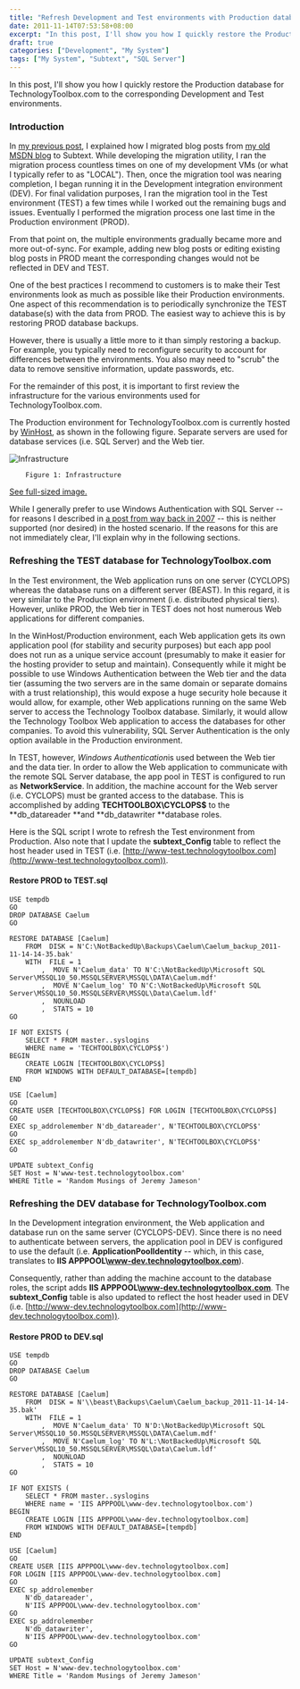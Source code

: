 ```yaml
---
title: "Refresh Development and Test environments with Production database (a.k.a. Building TechnologyToolbox.com, part 7)"
date: 2011-11-14T07:53:58+08:00
excerpt: "In this post, I'll show you how I quickly restore the Production database for TechnologyToolbox.com to the corresponding Development and Test environments..."
draft: true
categories: ["Development", "My System"]
tags: ["My System", "Subtext", "SQL Server"]
---
```


In this post, I'll show you how I quickly restore the Production database for TechnologyToolbox.com to the corresponding Development and Test environments.

### Introduction

In[my previous post](/blog/jjameson/2011/11/13/building-technologytoolbox-com-part-6), I explained how I migrated blog posts from[my old MSDN blog](http://blogs.msdn.com/b/jjameson/) to Subtext. While developing the migration utility, I ran the migration process countless times on one of my development VMs (or what I typically refer to as "LOCAL"). Then, once the migration tool was nearing completion, I began running it in the Development integration environment (DEV). For final validation purposes, I ran the migration tool in the Test environment (TEST) a few times while I worked out the remaining bugs and issues. Eventually I performed the migration process one last time in the Production environment (PROD).

From that point on, the multiple environments gradually became more and more out-of-sync. For example, adding new blog posts or editing existing blog posts in PROD meant the corresponding changes would not be reflected in DEV and TEST.

One of the best practices I recommend to customers is to make their Test environments look as much as possible like their Production environments. One aspect of this recommendation is to periodically synchronize the TEST database(s) with the data from PROD. The easiest way to achieve this is by restoring PROD database backups.

However, there is usually a little more to it than simply restoring a backup. For example, you typically need to reconfigure security to account for differences between the environments. You also may need to "scrub" the data to remove sensitive information, update passwords, etc.

For the remainder of this post, it is important to first review the infrastructure for the various environments used for TechnologyToolbox.com.

The Production environment for TechnologyToolbox.com is currently hosted by [WinHost](http://www.winhost.com), as shown in the following figure. Separate servers are used for database services (i.e. SQL Server) and the Web tier.

![Infrastructure](https://www.technologytoolbox.com/blog/images/www_technologytoolbox_com/blog/jjameson/8/r_Technology-Toolbox-Infrastructure.jpg)
		Figure 1: Infrastructure

[See full-sized image.](/blog/images/www_technologytoolbox_com/blog/jjameson/8/o_Technology-Toolbox-Infrastructure.jpg) 


While I generally prefer to use Windows Authentication with SQL Server -- for reasons I described in[a post from way back in 2007](/blog/jjameson/2007/03/23/sql-server-authentication-modes) -- this is neither supported (nor desired) in the hosted scenario. If the reasons for this are not immediately clear, I'll explain why in the following sections.

### Refreshing the TEST database for TechnologyToolbox.com

In the Test environment, the Web application runs on one server (CYCLOPS) whereas the database runs on a different server (BEAST). In this regard, it is very similar to the Production environment (i.e. distributed physical tiers). However, unlike PROD, the Web tier in TEST does not host numerous Web applications for different companies.

In the WinHost/Production environment, each Web application gets its own application pool (for stability and security purposes) but each app pool does not run as a unique service account (presumably to make it easier for the hosting provider to setup and maintain). Consequently while it might be possible to use Windows Authentication between the Web tier and the data tier (assuming the two servers are in the same domain or separate domains with a trust relationship), this would expose a huge security hole because it would allow, for example, other Web applications running on the same Web server to access the Technology Toolbox database. Similarly, it would allow the Technology Toolbox Web application to access the databases for other companies. To avoid this vulnerability, SQL Server Authentication is the only option available in the Production environment.

In TEST, however, *Windows Authentication*is used between the Web tier and the data tier. In order to allow the Web application to communicate with the remote SQL Server database, the app pool in TEST is configured to run as **NetworkService**. In addition, the machine account for the Web server (i.e. CYCLOPS) must be granted access to the database. This is accomplished by adding **TECHTOOLBOX\CYCLOPS$** to the **db\_datareader**and **db\_datawriter **database roles.

Here is the SQL script I wrote to refresh the Test environment from Production. Also note that I update the **subtext\_Config** table to reflect the host header used in TEST (i.e.[http://www-test.technologytoolbox.com](http://www-test.technologytoolbox.com)).

#### Restore PROD to TEST.sql



```
USE tempdb
GO
DROP DATABASE Caelum
GO

RESTORE DATABASE [Caelum]
    FROM  DISK = N'C:\NotBackedUp\Backups\Caelum\Caelum_backup_2011-11-14-14-35.bak'
    WITH  FILE = 1
        ,  MOVE N'Caelum_data' TO N'C:\NotBackedUp\Microsoft SQL Server\MSSQL10_50.MSSQLSERVER\MSSQL\DATA\Caelum.mdf'
        ,  MOVE N'Caelum_log' TO N'C:\NotBackedUp\Microsoft SQL Server\MSSQL10_50.MSSQLSERVER\MSSQL\Data\Caelum.ldf'
        ,  NOUNLOAD
        ,  STATS = 10
GO

IF NOT EXISTS (
    SELECT * FROM master..syslogins
    WHERE name = 'TECHTOOLBOX\CYCLOPS$')
BEGIN
    CREATE LOGIN [TECHTOOLBOX\CYCLOPS$]
    FROM WINDOWS WITH DEFAULT_DATABASE=[tempdb]
END

USE [Caelum]
GO
CREATE USER [TECHTOOLBOX\CYCLOPS$] FOR LOGIN [TECHTOOLBOX\CYCLOPS$]
GO
EXEC sp_addrolemember N'db_datareader', N'TECHTOOLBOX\CYCLOPS$'
GO
EXEC sp_addrolemember N'db_datawriter', N'TECHTOOLBOX\CYCLOPS$'
GO

UPDATE subtext_Config
SET Host = N'www-test.technologytoolbox.com'
WHERE Title = 'Random Musings of Jeremy Jameson'
```



### Refreshing the DEV database for TechnologyToolbox.com

In the Development integration environment, the Web application and database run on the same server (CYCLOPS-DEV). Since there is no need to authenticate between servers, the application pool in DEV is configured to use the default (i.e. **ApplicationPoolIdentity** -- which, in this case, translates to **IIS APPPOOL\www-dev.technologytoolbox.com**).

Consequently, rather than adding the machine account to the database roles, the script adds **IIS APPPOOL\www-dev.technologytoolbox.com**. The **subtext\_Config** table is also updated to reflect the host header used in DEV (i.e. [http://www-dev.technologytoolbox.com](http://www-dev.technologytoolbox.com)).

#### Restore PROD to DEV.sql



```
USE tempdb
GO
DROP DATABASE Caelum
GO

RESTORE DATABASE [Caelum]
    FROM  DISK = N'\\beast\Backups\Caelum\Caelum_backup_2011-11-14-14-35.bak'
    WITH  FILE = 1
        ,  MOVE N'Caelum_data' TO N'D:\NotBackedUp\Microsoft SQL Server\MSSQL10_50.MSSQLSERVER\MSSQL\DATA\Caelum.mdf'
        ,  MOVE N'Caelum_log' TO N'L:\NotBackedUp\Microsoft SQL Server\MSSQL10_50.MSSQLSERVER\MSSQL\Data\Caelum.ldf'
        ,  NOUNLOAD
        ,  STATS = 10
GO

IF NOT EXISTS (
    SELECT * FROM master..syslogins
    WHERE name = 'IIS APPPOOL\www-dev.technologytoolbox.com')
BEGIN
    CREATE LOGIN [IIS APPPOOL\www-dev.technologytoolbox.com]
    FROM WINDOWS WITH DEFAULT_DATABASE=[tempdb]
END

USE [Caelum]
GO
CREATE USER [IIS APPPOOL\www-dev.technologytoolbox.com]
FOR LOGIN [IIS APPPOOL\www-dev.technologytoolbox.com]
GO
EXEC sp_addrolemember
    N'db_datareader',
    N'IIS APPPOOL\www-dev.technologytoolbox.com'
GO
EXEC sp_addrolemember
    N'db_datawriter',
    N'IIS APPPOOL\www-dev.technologytoolbox.com'
GO

UPDATE subtext_Config
SET Host = N'www-dev.technologytoolbox.com'
WHERE Title = 'Random Musings of Jeremy Jameson'
```

